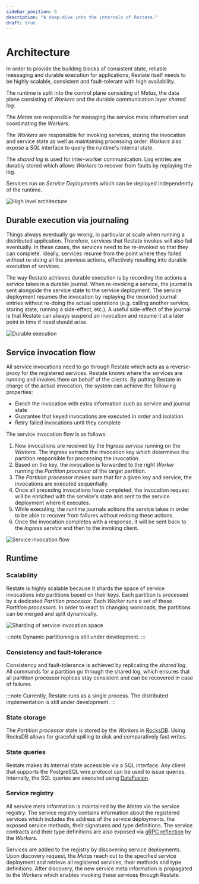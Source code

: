 ```yaml
---
sidebar_position: 6
description: "A deep-dive into the internals of Restate."
draft: true
---
```


# Architecture

In order to provide the building blocks of consistent state, reliable messaging and durable execution for applications, Restate itself needs to be highly scalable, consistent and fault-tolerant with high availability.

The runtime is split into the control plane consisting of *Metas*, the data plane consisting of *Workers* and the durable communication layer *shared log*.

The *Metas* are responsible for managing the service meta information and coordinating the *Workers*.

The *Workers* are responsible for invoking services, storing the invocation and service state as well as maintaining processing order.
*Workers* also expose a *SQL* interface to query the runtime's internal state.

The *shared log* is used for inter-worker communication.
Log entries are durably stored which allows *Workers* to recover from faults by replaying the log.

Services run on *Service Deployments* which can be deployed independently of the runtime.

![High level architecture](/img/restate-architecture.png)

## Durable execution via journaling

Things always eventually go wrong, in particular at scale when running a distributed application.
Therefore, services that Restate invokes will also fail eventually.
In these cases, the services need to be re-invoked so that they can complete.
Ideally, services resume from the point where they failed without re-doing all the previous actions, effectively resulting into durable execution of services.

The way Restate achieves durable execution is by recording the actions a service takes in a durable journal.
When re-invoking a service, the journal is sent alongside the service state to the service deployment.
The service deployment resumes the invocation by replaying the recorded journal entries without re-doing the actual operations (e.g. calling another service, storing state, running a side-effect, etc.).
A useful side-effect of the journal is that Restate can always suspend an invocation and resume it at a later point in time if need should arise.

![Durable execution](/img/durable-execution.png)

## Service invocation flow

All service invocations need to go through Restate which acts as a reverse-proxy for the registered services.
Restate knows where the services are running and invokes them on behalf of the clients.
By putting Restate in charge of the actual invocation, the system can achieve the following properties:

* Enrich the invocation with extra information such as service and journal state
* Guarantee that keyed invocations are executed in order and isolation
* Retry failed invocations until they complete

The service invocation flow is as follows:

1. New invocations are received by the *Ingress service* running on the *Workers*. The ingress extracts the invocation key which determines the partition responsible for processing the invocation.
2. Based on the key, the invocation is forwarded to the right *Worker* running the *Partition processor* of the target partition.
3. The *Partition processor* makes sure that for a given key and service, the invocations are executed sequentially.
4. Once all preceding invocations have completed, the invocation request will be enriched with the service's state and sent to the service deployment where it executes.
5. While executing, the runtime journals actions the service takes in order to be able to recover from failures without redoing these actions.
6. Once the invocation completes with a response, it will be sent back to the *Ingress service* and then to the invoking client.

![Service invocation flow](/img/service-invocation-flow.png)

## Runtime

### Scalability

Restate is highly scalable because it shards the space of service invocations into partitions based on their keys.
Each partition is processed by a dedicated *Partition processor*.
Each *Worker* runs a set of these *Partition processors*.
In order to react to changing workloads, the partitions can be merged and split dynamically.

![Sharding of service invocation space](/img/sharding.png)

:::note
Dynamic partitioning is still under development.
:::

### Consistency and fault-tolerance

Consistency and fault-tolerance is achieved by replicating the *shared log*.
All commands for a partition go through the shared log, which ensures that all partition processor replicas stay consistent and can be recovered in case of failures.

:::note
Currently, Restate runs as a single process. The distributed implementation is still under development.
:::

### State storage

The *Partition processor* state is stored by the *Workers* in [RocksDB](https://github.com/facebook/rocksdb).
Using RocksDB allows for graceful spilling to disk and comparatively fast writes.

### State queries

Restate makes its internal state accessible via a SQL interface.
Any client that supports the PostgreSQL wire protocol can be used to issue queries.
Internally, the SQL queries are executed using [DataFusion](https://github.com/apache/arrow-datafusion).

### Service registry

All service meta information is maintained by the *Metas* via the service registry.
The service registry contains information about the registered services which includes the address of the service deployments, the exposed service methods, their signatures and type definitions.
The service contracts and their type definitions are also exposed via [gRPC reflection](https://github.com/grpc/grpc/blob/master/doc/server-reflection.md) by the *Workers*.

Services are added to the registry by discovering service deployments.
Upon discovery request, the *Metas* reach out to the specified service deployment and retrieve all registered services, their methods and type definitions.
After discovery, the new service meta information is propagated to the *Workers* which enables invoking these services through Restate.
